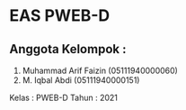 # EAS PWEB-D

## Anggota Kelompok :
1. Muhammad Arif Faizin (05111940000060)
2. M. Iqbal Abdi (05111940000151)

Kelas : PWEB-D
Tahun : 2021

